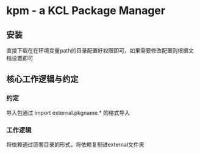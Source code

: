 # kpm - a KCL Package Manager

## 安装
直接下载在在环境变量path的目录配置好权限即可，如果需要修改配置则根据文档设置即可
## 核心工作逻辑与约定
### 约定 
导入包通过 import external.pkgname.* 的格式导入
### 工作逻辑
将依赖通过嵌套目录的形式，将依赖复制进external文件夹

